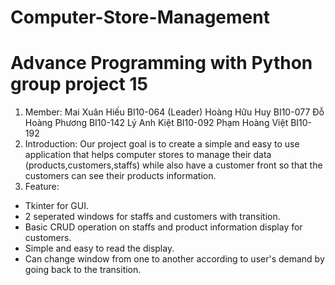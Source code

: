 # Computer-Store-Management
# Advance Programming with Python group project 15

1) Member:
  Mai Xuân Hiếu BI10-064 (Leader)
  Hoàng Hữu Huy BI10-077
  Đỗ Hoàng Phương BI10-142
  Lý Anh Kiệt BI10-092
  Phạm Hoàng Việt BI10-192
2) Introduction:
   Our project goal is to create a simple and easy to use application that helps computer stores to manage their data (products,customers,staffs) while also have a customer front so that the customers can see their products information.   
3) Feature:
  - Tkinter for GUI.
  - 2 seperated windows for staffs and customers with transition.
  - Basic CRUD operation on staffs and product information display for customers.
  - Simple and easy to read the display.
  - Can change window from one to another according to user's demand by going back to the transition.
